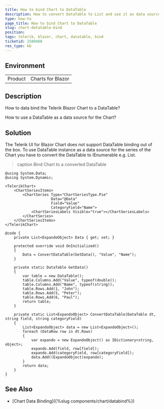 ```yaml
---
title: How to bind Chart to DataTable
description: How to convert DataTable to List and use it as data source for the Chart
type: how-to
page_title: How to bind Chart to DataTable
slug: chart-datatable-bind
position: 
tags: telerik, blazor, chart, datatable, bind
ticketid: 1589460 
res_type: kb
---
```


## Environment
<table>
    <tbody>
	    <tr>
	    	<td>Product</td>
	    	<td>Charts for Blazor</td>
	    </tr>
    </tbody>
</table>


## Description

How to data bind the Telerik Blazor Chart to a DataTable?

How to use a DataTable as a data source for the Chart?

## Solution

The Telerik UI for Blazor Chart does not support DataTable binding out of the box. To use DataTable instance as a data source for the series of the Chart you have to convert the DataTable to IEnumerable<T> e.g. List<T>.

>caption Bind Chart to a converted DataTable

````CSHTML
@using System.Data;
@using System.Dynamic;

<TelerikChart>
    <ChartSeriesItems>
        <ChartSeries Type="ChartSeriesType.Pie"
                     Data="@Data"
                     Field="Value"
                     CategoryField="Name">
            <ChartSeriesLabels Visible="true"></ChartSeriesLabels>
        </ChartSeries>
    </ChartSeriesItems>
</TelerikChart>

@code {
    private List<ExpandoObject> Data { get; set; }

    protected override void OnInitialized()
    {
        Data = ConvertDataTable(GetData(), "Value", "Name");
    }

    private static DataTable GetData()
    {
        var table = new DataTable();
        table.Columns.Add("Value", typeof(double));
        table.Columns.Add("Name", typeof(string));
        table.Rows.Add(1, "John");
        table.Rows.Add(5, "Peter");
        table.Rows.Add(6, "Paul");
        return table;
    }

    private static List<ExpandoObject> ConvertDataTable(DataTable dt, string field, string categoryField)
    {
        List<ExpandoObject> data = new List<ExpandoObject>();
        foreach (DataRow row in dt.Rows)
        {
            var expando = new ExpandoObject() as IDictionary<string, object>;
            expando.Add(field, row[field]); 
            expando.Add(categoryField, row[categoryField]);
            data.Add((ExpandoObject)expando);
        }
        return data;
    }
}
````

## See Also

  * [Chart Data Binding]({%slug components/chart/databind%})
